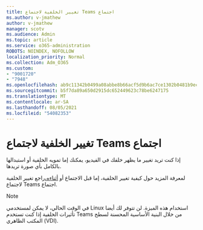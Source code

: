 ```yaml
---
title: تغيير الخلفية لاجتماع Teams اجتماع
ms.author: v-jmathew
author: v-jmathew
manager: scotv
ms.audience: Admin
ms.topic: article
ms.service: o365-administration
ROBOTS: NOINDEX, NOFOLLOW
localization_priority: Normal
ms.collection: Adm_O365
ms.custom:
- "9001720"
- "7948"
ms.openlocfilehash: ab9c11342b0499a08abbe8b66acf5d9b6ac7ce1302b0481b9ece4f440d4c9886
ms.sourcegitcommit: b5f7da89a650d2915dc652449623c78be6247175
ms.translationtype: MT
ms.contentlocale: ar-SA
ms.lasthandoff: 08/05/2021
ms.locfileid: "54082353"
---
```

# <a name="change-your-background-for-a-teams-meeting"></a>تغيير الخلفية لاجتماع Teams اجتماع

إذا كنت تريد تغيير ما يظهر خلفك في الفيديو، يمكنك إما تمويه الخلفية أو استبدالها بالكامل بأي صورة تريدها.

لمعرفة المزيد حول كيفية تغيير الخلفية، إما قبل الاجتماع أو [أثناءه،](https://support.microsoft.com/office/change-your-background-for-a-teams-meeting-f77a2381-443a-499d-825e-509a140f4780)راجع تغيير الخلفية لاجتماع Teams اجتماع.

> [!NOTE]
> في الوقت الحالي، لا يمكن لمستخدمي Linux استخدام هذه الميزة. لن تتوفر لك أيضا تأثيرات الخلفية إذا كنت تستخدم Teams من خلال البنية الأساسية المحسنة لسطح المكتب الظاهري (VDI).
